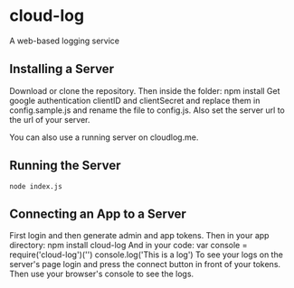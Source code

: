 # cloud-log
A web-based logging service

## Installing a Server
Download or clone the repository. Then inside the folder:
    npm install
Get google authentication clientID and clientSecret and replace them in config.sample.js and rename the file to config.js. Also set the server url to the url of your server.

You can also use a running server on cloudlog.me.

## Running the Server
    node index.js

## Connecting an App to a Server
First login and then generate admin and app tokens.
Then in your app directory:
    npm install cloud-log
And in your code:
    var console = require('cloud-log')('<your app token>')
    console.log('This is a log')
To see your logs on the server's page login and press the connect button in front of your tokens. Then use your browser's console to see the logs. 
